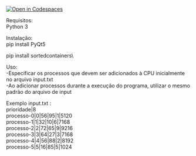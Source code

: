 [![Open in Codespaces](https://classroom.github.com/assets/launch-codespace-7f7980b617ed060a017424585567c406b6ee15c891e84e1186181d67ecf80aa0.svg)](https://classroom.github.com/open-in-codespaces?assignment_repo_id=11074245)

Requisitos:\
Python 3
 
Instalação:\
pip install PyQt5

pip install sortedcontainers\

Uso:\
-Especificar os processos que devem ser adicionados à CPU inicialmente no arquivo input.txt\
-Ao adicionar processos durante a execução do programa, utilizar o mesmo padrão do arquivo de input

Exemplo input.txt :\
prioridade|8\
processo-0|0|56|95|1|5120\
processo-1|1|32|10|6|7168\
processo-2|2|72|65|9|9216\
processo-3|3|64|27|3|7168\
processo-4|4|56|88|2|8192\
processo-5|5|16|85|5|1024
